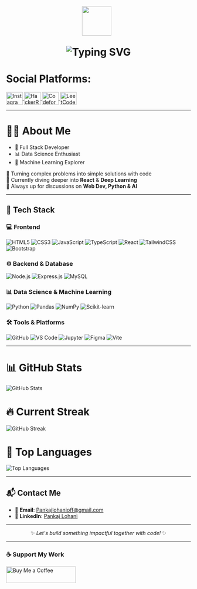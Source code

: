 <h1 align="center">
  <!-- 👨 GIF intro -->
  <img src="https://media.giphy.com/media/hvRJCLFzcasrR4ia7z/giphy.gif" width="80" style="margin-right:10px;" />
  
  <!-- Typing SVG intro -->
  <img 
    src="https://readme-typing-svg.herokuapp.com?font=Fira+Code&weight=700&size=22&duration=3000&pause=1000&center=true&vCenter=true&color=00FFFF&width=600&lines=Hi+there+👋+I'm+Pankaj+Lohani;Full+Stack+Web+Developer+💻;Data+Science+%7C+ML+Explorer+📊+🤖;Welcome+to+my+GitHub+Profile!" 
    alt="Typing SVG" 
  />
</h1>



# Social Platforms:
<p align="left">
  <a href="https://www.instagram.com/pankajlohani_2020/" target="_blank" rel="noopener noreferrer">
    <img align="center" src="https://raw.githubusercontent.com/rahuldkjain/github-profile-readme-generator/master/src/images/icons/Social/instagram.svg" alt="Instagram" height="35" width="45" />
  </a>
  <a href="https://www.hackerrank.com/pankajlohani2016" target="_blank" rel="noopener noreferrer">
    <img align="center" src="https://raw.githubusercontent.com/rahuldkjain/github-profile-readme-generator/master/src/images/icons/Social/hackerrank.svg" alt="HackerRank" height="35" width="45" />
  </a>
  <a href="https://codeforces.com/profile/pankajlohaniofficial" target="_blank" rel="noopener noreferrer">
    <img align="center" src="https://raw.githubusercontent.com/rahuldkjain/github-profile-readme-generator/master/src/images/icons/Social/codeforces.svg" alt="Codeforces" height="35" width="45" />
  </a>
  <a href="https://leetcode.com/u/Pankaj_Lohani3/" target="_blank" rel="noopener noreferrer">
    <img align="center" src="https://raw.githubusercontent.com/rahuldkjain/github-profile-readme-generator/master/src/images/icons/Social/leet-code.svg" alt="LeetCode" height="35" width="45" />
  </a>
</p>

---

# 🧑‍💻 About Me

- 🚀 Full Stack Developer  
- 📊 Data Science Enthusiast  
- 🤖 Machine Learning Explorer  

🎯 Turning complex problems into simple solutions with code  
🌱 Currently diving deeper into **React** & **Deep Learning**  
💬 Always up for discussions on **Web Dev, Python & AI**

---

## 🚀 Tech Stack

### 💻 Frontend
![HTML5](https://img.shields.io/badge/HTML5-E34F26?style=for-the-badge&logo=html5&logoColor=ffffff)
![CSS3](https://img.shields.io/badge/CSS3-1572B6?style=for-the-badge&logo=css3&logoColor=ffffff)
![JavaScript](https://img.shields.io/badge/JavaScript-F7DF1E?style=for-the-badge&logo=javascript&logoColor=000000)
![TypeScript](https://img.shields.io/badge/TypeScript-3178C6?style=for-the-badge&logo=typescript&logoColor=ffffff)
![React](https://img.shields.io/badge/React-61DAFB?style=for-the-badge&logo=react&logoColor=000000)
![TailwindCSS](https://img.shields.io/badge/TailwindCSS-38B2AC?style=for-the-badge&logo=tailwind-css&logoColor=ffffff)
![Bootstrap](https://img.shields.io/badge/Bootstrap-7952B3?style=for-the-badge&logo=bootstrap&logoColor=ffffff)


### ⚙️ Backend & Database
![Node.js](https://img.shields.io/badge/Node.js-339933?style=for-the-badge&logo=node.js&logoColor=ffffff)
![Express.js](https://img.shields.io/badge/Express.js-000000?style=for-the-badge&logo=express&logoColor=ffffff)
![MySQL](https://img.shields.io/badge/MySQL-4479A1?style=for-the-badge&logo=mysql&logoColor=ffffff)


### 📊 Data Science & Machine Learning
![Python](https://img.shields.io/badge/Python-3776AB?style=for-the-badge&logo=python&logoColor=ffffff)
![Pandas](https://img.shields.io/badge/Pandas-150458?style=for-the-badge&logo=pandas&logoColor=ffffff)
![NumPy](https://img.shields.io/badge/NumPy-013243?style=for-the-badge&logo=numpy&logoColor=ffffff)
![Scikit-learn](https://img.shields.io/badge/Scikit--Learn-F7931E?style=for-the-badge&logo=scikit-learn&logoColor=ffffff)


### 🛠️ Tools & Platforms
![GitHub](https://img.shields.io/badge/GitHub-181717?style=for-the-badge&logo=github&logoColor=ffffff)
![VS Code](https://img.shields.io/badge/VS%20Code-007ACC?style=for-the-badge&logo=visualstudiocode&logoColor=ffffff)
![Jupyter](https://img.shields.io/badge/Jupyter-F37626?style=for-the-badge&logo=jupyter&logoColor=ffffff)
![Figma](https://img.shields.io/badge/Figma-F24E1E?style=for-the-badge&logo=figma&logoColor=ffffff)
![Vite](https://img.shields.io/badge/Vite-646CFF?style=for-the-badge&logo=vite&logoColor=ffffff)

---

# 📊 GitHub Stats

![GitHub Stats](https://github-readme-stats.vercel.app/api?username=PankajLohaniOfficial&show_icons=true&theme=tokyonight&count_private=true&hide_border=true&bg_color=0D1117&title_color=58A6FF&icon_color=1F6FEB&text_color=C9D1D9)

# 🔥 Current Streak

![GitHub Streak](https://streak-stats.demolab.com?user=PankajLohaniOfficial&theme=tokyonight-duo&hide_border=true&background=0D1117&fire=FF6F91&ring=FF4C29&currStreakLabel=FF9671&sideNums=FFD700&currStreakNum=FF4500)

# 🚀 Top Languages

![Top Languages](https://github-readme-stats.vercel.app/api/top-langs/?username=PankajLohaniOfficial&layout=compact&theme=tokyonight&hide_border=true&bg_color=0D1117&title_color=58A6FF&text_color=C9D1D9)


---


## 📬 Contact Me  

- 📧 **Email**: [Pankajlohanioff@gmail.com](mailto:Pankajlohanioff@gmail.com)  
- 💼 **LinkedIn**: [Pankaj Lohani](https://www.linkedin.com/in/pankaj-lohani-3454aa247/)  

---

<div align="center">

✨ *Let's build something impactful together with code!* ✨  

</div>

---

### ☕ Support My Work  
<a href="https://buymeacoffee.com/pankajloha6">
  <img src="https://cdn.buymeacoffee.com/buttons/v2/default-yellow.png" height="45" width="190" alt="Buy Me a Coffee" />
</a>
